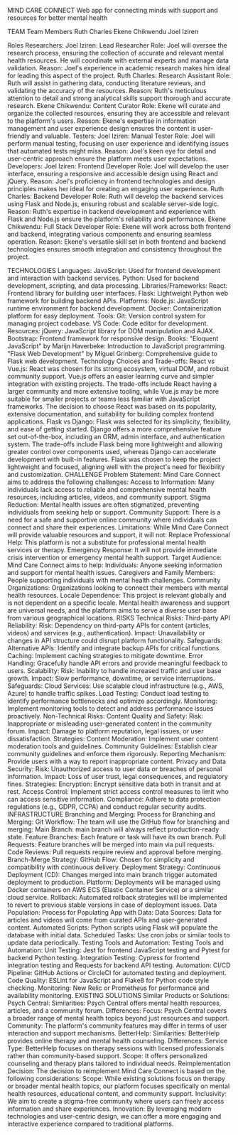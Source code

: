 MIND CARE CONNECT
Web app for connecting minds with support and resources for better mental health





TEAM
Team Members
Ruth Charles
Ekene Chikwendu
Joel Iziren

 Roles
Researchers:
Joel Iziren: Lead Researcher
Role: Joel will oversee the research process, ensuring the collection of accurate and relevant mental health resources. He will coordinate with external experts and manage data validation.
Reason: Joel's experience in academic research makes him ideal for leading this aspect of the project.
Ruth Charles: Research Assistant
Role: Ruth will assist in gathering data, conducting literature reviews, and validating the accuracy of the resources.
Reason: Ruth's meticulous attention to detail and strong analytical skills support thorough and accurate research.
Ekene Chikwendu: Content Curator
Role: Ekene will curate and organize the collected resources, ensuring they are accessible and relevant to the platform's users.
Reason: Ekene's expertise in information management and user experience design ensures the content is user-friendly and valuable.
Testers:
Joel Iziren: Manual Tester
Role: Joel will perform manual testing, focusing on user experience and identifying issues that automated tests might miss.
Reason: Joel's keen eye for detail and user-centric approach ensure the platform meets user expectations.
Developers:
Joel Iziren: Frontend Developer
Role: Joel will develop the user interface, ensuring a responsive and accessible design using React and jQuery.
Reason: Joel's proficiency in frontend technologies and design principles makes her ideal for creating an engaging user experience.
Ruth Charles: Backend Developer
Role: Ruth will develop the backend services using Flask and Node.js, ensuring robust and scalable server-side logic.
Reason: Ruth's expertise in backend development and experience with Flask and Node.js ensure the platform's reliability and performance.
Ekene Chikwendu: Full Stack Developer
Role: Ekene will work across both frontend and backend, integrating various components and ensuring seamless operation.
Reason: Ekene's versatile skill set in both frontend and backend technologies ensures smooth integration and consistency throughout the project.

TECHNOLOGIES
Languages:
JavaScript: Used for frontend development and interaction with backend services.
Python: Used for backend development, scripting, and data processing.
Libraries/Frameworks:
React: Frontend library for building user interfaces.
Flask: Lightweight Python web framework for building backend APIs.
Platforms:
Node.js: JavaScript runtime environment for backend development.
Docker: Containerization platform for easy deployment.
Tools:
Git: Version control system for managing project codebase.
VS Code: Code editor for development.
Resources:
jQuery: JavaScript library for DOM manipulation and AJAX.
Bootstrap: Frontend framework for responsive design.
Books:
"Eloquent JavaScript" by Marijn Haverbeke: Introduction to JavaScript programming.
"Flask Web Development" by Miguel Grinberg: Comprehensive guide to Flask web development.
Technology Choices and Trade-offs:
React vs Vue.js: React was chosen for its strong ecosystem, virtual DOM, and robust community support. Vue.js offers an easier learning curve and simpler integration with existing projects. The trade-offs include React having a larger community and more extensive tooling, while Vue.js may be more suitable for smaller projects or teams less familiar with JavaScript frameworks. The decision to choose React was based on its popularity, extensive documentation, and suitability for building complex frontend applications.
Flask vs Django: Flask was selected for its simplicity, flexibility, and ease of getting started. Django offers a more comprehensive feature set out-of-the-box, including an ORM, admin interface, and authentication system. The trade-offs include Flask being more lightweight and allowing greater control over components used, whereas Django can accelerate development with built-in features. Flask was chosen to keep the project lightweight and focused, aligning well with the project's need for flexibility and customization.
CHALLENGE
Problem Statement:
Mind Care Connect aims to address the following challenges:
Access to Information: Many individuals lack access to reliable and comprehensive mental health resources, including articles, videos, and community support.
Stigma Reduction: Mental health issues are often stigmatized, preventing individuals from seeking help or support.
Community Support: There is a need for a safe and supportive online community where individuals can connect and share their experiences.
Limitations:
While Mind Care Connect will provide valuable resources and support, it will not:
Replace Professional Help: This platform is not a substitute for professional mental health services or therapy.
Emergency Response: It will not provide immediate crisis intervention or emergency mental health support.
Target Audience:
Mind Care Connect aims to help:
Individuals: Anyone seeking information and support for mental health issues.
Caregivers and Family Members: People supporting individuals with mental health challenges.
Community Organizations: Organizations looking to connect their members with mental health resources.
Locale Dependence:
This project is relevant globally and is not dependent on a specific locale. Mental health awareness and support are universal needs, and the platform aims to serve a diverse user base from various geographical locations.
RISKS
Technical Risks:
Third-party API Reliability:
Risk: Dependency on third-party APIs for content (articles, videos) and services (e.g., authentication).
Impact: Unavailability or changes in API structure could disrupt platform functionality.
Safeguards:
Alternative APIs: Identify and integrate backup APIs for critical functions.
Caching: Implement caching strategies to mitigate downtime.
Error Handling: Gracefully handle API errors and provide meaningful feedback to users.
Scalability:
Risk: Inability to handle increased traffic and user base growth.
Impact: Slow performance, downtime, or service interruptions.
Safeguards:
Cloud Services: Use scalable cloud infrastructure (e.g., AWS, Azure) to handle traffic spikes.
Load Testing: Conduct load testing to identify performance bottlenecks and optimize accordingly.
Monitoring: Implement monitoring tools to detect and address performance issues proactively.
Non-Technical Risks:
Content Quality and Safety:
Risk: Inappropriate or misleading user-generated content in the community forum.
Impact: Damage to platform reputation, legal issues, or user dissatisfaction.
Strategies:
Content Moderation: Implement user content moderation tools and guidelines.
Community Guidelines: Establish clear community guidelines and enforce them rigorously.
Reporting Mechanism: Provide users with a way to report inappropriate content.
Privacy and Data Security:
Risk: Unauthorized access to user data or breaches of personal information.
Impact: Loss of user trust, legal consequences, and regulatory fines.
Strategies:
Encryption: Encrypt sensitive data both in transit and at rest.
Access Control: Implement strict access control measures to limit who can access sensitive information.
Compliance: Adhere to data protection regulations (e.g., GDPR, CCPA) and conduct regular security audits.
INFRASTRUCTURE
Branching and Merging:
Process for Branching and Merging:
Git Workflow: The team will use the GitHub flow for branching and merging:
Main Branch: main branch will always reflect production-ready state.
Feature Branches: Each feature or task will have its own branch.
Pull Requests: Feature branches will be merged into main via pull requests.
Code Reviews: Pull requests require review and approval before merging.
Branch-Merge Strategy:
GitHub Flow: Chosen for simplicity and compatibility with continuous delivery.
Deployment Strategy:
Continuous Deployment (CD): Changes merged into main branch trigger automated deployment to production.
Platform: Deployments will be managed using Docker containers on AWS ECS (Elastic Container Service) or a similar cloud service.
Rollback: Automated rollback strategies will be implemented to revert to previous stable versions in case of deployment issues.
Data Population:
Process for Populating App with Data:
Data Sources: Data for articles and videos will come from curated APIs and user-generated content.
Automated Scripts: Python scripts using Flask will populate the database with initial data.
Scheduled Tasks: Use cron jobs or similar tools to update data periodically.
Testing Tools and Automation:
Testing Tools and Automation:
Unit Testing: Jest for frontend JavaScript testing and Pytest for backend Python testing.
Integration Testing: Cypress for frontend integration testing and Requests for backend API testing.
Automation:
CI/CD Pipeline: GitHub Actions or CircleCI for automated testing and deployment.
Code Quality: ESLint for JavaScript and Flake8 for Python code style checking.
Monitoring: New Relic or Prometheus for performance and availability monitoring.
EXISTING SOLUTIONS
Similar Products or Solutions:
Psych Central:
Similarities: Psych Central offers mental health resources, articles, and a community forum.
Differences:
Focus: Psych Central covers a broader range of mental health topics beyond just resources and support.
Community: The platform's community features may differ in terms of user interaction and support mechanisms.
BetterHelp:
Similarities: BetterHelp provides online therapy and mental health counseling.
Differences:
Service Type: BetterHelp focuses on therapy sessions with licensed professionals rather than community-based support.
Scope: It offers personalized counseling and therapy plans tailored to individual needs.
Reimplementation Decision:
The decision to reimplement Mind Care Connect is based on the following considerations:
Scope: While existing solutions focus on therapy or broader mental health topics, our platform focuses specifically on mental health resources, educational content, and community support.
Inclusivity: We aim to create a stigma-free community where users can freely access information and share experiences.
Innovation: By leveraging modern technologies and user-centric design, we can offer a more engaging and interactive experience compared to traditional platforms.
